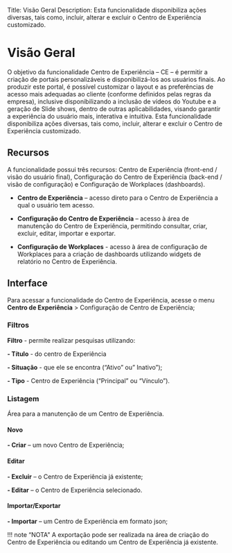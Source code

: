 Title: Visão Geral
Description: Esta funcionalidade disponibiliza ações diversas, tais como, incluir, alterar e excluir o Centro de Experiência customizado.

# Visão Geral

O objetivo da funcionalidade Centro de Experiência – CE – é permitir a criação de portais personalizáveis e disponibilizá-los aos usuários finais. Ao produzir este portal, é possível customizar o layout e as preferências de acesso mais adequadas ao cliente (conforme definidos pelas regras da empresa), inclusive disponibilizando a inclusão de vídeos do Youtube e a geração de Slide shows, dentro de outras aplicabilidades, visando garantir a experiência do usuário mais, interativa e intuitiva. Esta funcionalidade disponibiliza ações diversas, tais como, incluir, alterar e excluir o Centro de Experiência customizado.

## Recursos

A funcionalidade possui três recursos: Centro de Experiência (front-end / visão do usuário final), Configuração do Centro de Experiência (back-end / visão de configuração) e Configuração de Workplaces (dashboards).

- **Centro de Experiência** – acesso direto para o Centro de Experiência a qual o usuário tem acesso.

- **Configuração do Centro de Experiência** – acesso à área de manutenção do Centro de Experiência, permitindo consultar, criar, excluir, editar, importar e exportar.

- **Configuração de Workplaces** - acesso à área de configuração de Workplaces para a criação de dashboards utilizando widgets de relatório no Centro de Experiência.

## Interface

Para acessar a funcionalidade do Centro de Experiência, acesse o menu **Centro de Experiência** > Configuração de Centro de Experiência;

### Filtros

**Filtro** - permite realizar pesquisas utilizando:

**- Título** - do centro de Experiência

**- Situação** - que ele se encontra (“Ativo” ou” Inativo”);

**- Tipo** - Centro de Experiência (“Principal” ou “Vínculo”).

### Listagem

Área para a manutenção de um Centro de Experiência.

#### Novo

**- Criar** – um novo Centro de Experiência;

#### Editar

**- Excluir** – o Centro de Experiência já existente;

**- Editar** – o Centro de Experiência selecionado.

#### Importar/Exportar

**- Importar** – um Centro de Experiência em formato json;


!!! note “NOTA"
    A exportação pode ser realizada na área de criação do Centro de Experiência ou editando um Centro de Experiência já existente.
